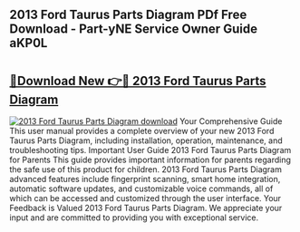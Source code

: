 ## 2013 Ford Taurus Parts Diagram PDf Free Download - Part-yNE Service Owner Guide aKP0L

# <h2><a href="http://dfq89vu.blite.top/?on=2013+Ford+Taurus+Parts+Diagram">🔗Download New 👉🔴 2013 Ford Taurus Parts Diagram</a></h2>

[![2013 Ford Taurus Parts Diagram download](https://i.imgur.com/lujVjoI.png)](http://dfq89vu.blite.top/?on=2013+Ford+Taurus+Parts+Diagram)
Your Comprehensive Guide This user manual provides a complete overview of your new 2013 Ford Taurus Parts Diagram, including installation, operation, maintenance, and troubleshooting tips. Important User Guide 2013 Ford Taurus Parts Diagram for Parents This guide provides important information for parents regarding the safe use of this product for children. 2013 Ford Taurus Parts Diagram advanced features include fingerprint scanning, smart home integration, automatic software updates, and customizable voice commands, all of which can be accessed and customized through the user interface. Your Feedback is Valued 2013 Ford Taurus Parts Diagram. We appreciate your input and are committed to providing you with exceptional service.
